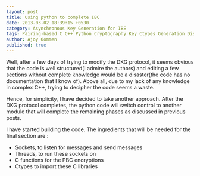 ```yaml
---
layout: post
title: Using python to complete IBC
date: 2013-03-02 18:39:15 +0530
category: Asynchronous Key Generation for IBE
tags: Pairing-based C C++ Python Cryptography Key Ctypes Generation Distributed
author: Ajoy Oommen
published: true
---
```

Well, after a few days of trying to modify the DKG protocol, it seems obvious that the code is well structured(I admire the authors) and editing a few sections without complete knowledge would be a disaster(the code has no documentation that I know of). Above all, due to my lack of any knowledge in complex C++, trying to decipher the code seems a waste.

Hence, for simplicity, I have decided to take another approach. After the DKG protocol completes, the python code will switch control to another module that will complete the remaining phases as discussed in previous posts.

I have started building the code. The ingredients that will be needed for the final section are :

* Sockets, to listen for messages and send messages
* Threads, to run these sockets on
* C functions for the PBC encryptions
* Ctypes to import these C libraries